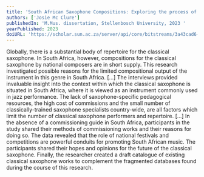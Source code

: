 ```yaml
---
title: 'South African Saxophone Compositions: Exploring the process of creating new music for saxophone through the lens of artistic research and performer-composer collaboration'
authors: ['Josie Mc Clure']
publishedIn: 'M.Mus. dissertation, Stellenbosch University, 2023 '
yearPublished: 2023
doiURL: 'https://scholar.sun.ac.za/server/api/core/bitstreams/3a43cad6-b739-46b2-b336-6852bb5217bd/content'
---
```

Globally, there is a substantial body of repertoire for the classical saxophone. In South Africa,
however, compositions for the classical saxophone by national composers are in short supply. This
research investigated possible reasons for the limited compositional output of the instrument in this
genre in South Africa. […] The interviews provided invaluable insight into the context within which
the classical saxophone is situated in South Africa, where it is viewed as an instrument commonly
used in jazz performance. The lack of saxophone-specific pedagogical resources, the high cost of
commissions and the small number of classically-trained saxophone specialists country-wide, are all
factors which limit the number of classical saxophone performers and repertoire. […] In the absence
of a commissioning guide in South Africa, participants in the study shared their methods of
commissioning works and their reasons for doing so. The data revealed that the role of national
festivals and competitions are powerful conduits for promoting South African music. The participants
shared their hopes and opinions for the future of the classical saxophone. Finally, the researcher
created a draft catalogue of existing classical saxophone works to complement the fragmented
databases found during the course of this research.